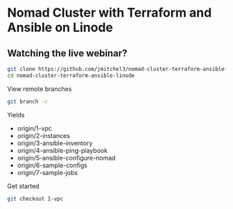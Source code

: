 # Nomad Cluster with Terraform and Ansible on Linode


## Watching the live webinar?

```bash
git clone https://github.com/jmitchel3/nomad-cluster-terraform-ansible-linode.git
cd nomad-cluster-terraform-ansible-linode
```

View remote branches
```bash
git branch -r
```
Yields
- origin/1-vpc
- origin/2-instances
- origin/3-ansible-inventory
- origin/4-ansible-ping-playbook
- origin/5-ansible-configure-nomad
- origin/6-sample-configs
- origin/7-sample-jobs


Get started
```bash
git checkout 1-vpc
```